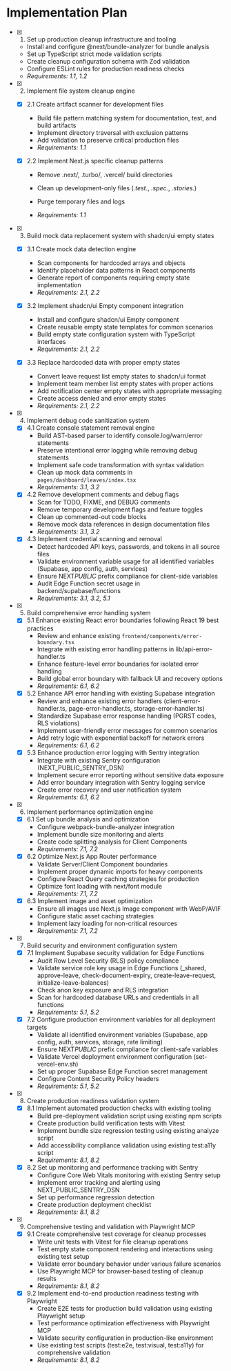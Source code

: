 # Implementation Plan

- [x] 1. Set up production cleanup infrastructure and tooling
  - Install and configure @next/bundle-analyzer for bundle analysis
  - Set up TypeScript strict mode validation scripts
  - Create cleanup configuration schema with Zod validation
  - Configure ESLint rules for production readiness checks
  - _Requirements: 1.1, 1.2_

- [x] 2. Implement file system cleanup engine
  - [x] 2.1 Create artifact scanner for development files
    - Build file pattern matching system for documentation, test, and build artifacts
    - Implement directory traversal with exclusion patterns
    - Add validation to preserve critical production files
    - _Requirements: 1.1_

  - [x] 2.2 Implement Next.js specific cleanup patterns
    - Remove .next/, .turbo/, .vercel/ build directories
    - Clean up development-only files (_.test._, _.spec._, _.stories._)

    - Purge temporary files and logs
    - _Requirements: 1.1_

- [x] 3. Build mock data replacement system with shadcn/ui empty states
  - [x] 3.1 Create mock data detection engine
    - Scan components for hardcoded arrays and objects
    - Identify placeholder data patterns in React components
    - Generate report of components requiring empty state implementation
    - _Requirements: 2.1, 2.2_

  - [x] 3.2 Implement shadcn/ui Empty component integration
    - Install and configure shadcn/ui Empty component
    - Create reusable empty state templates for common scenarios
    - Build empty state configuration system with TypeScript interfaces
    - _Requirements: 2.1, 2.2_
  - [x] 3.3 Replace hardcoded data with proper empty states
    - Convert leave request list empty states to shadcn/ui format
    - Implement team member list empty states with proper actions
    - Add notification center empty states with appropriate messaging
    - Create access denied and error empty states
    - _Requirements: 2.1, 2.2_

- [x] 4. Implement debug code sanitization system
  - [x] 4.1 Create console statement removal engine
    - Build AST-based parser to identify console.log/warn/error statements
    - Preserve intentional error logging while removing debug statements
    - Implement safe code transformation with syntax validation
    - Clean up mock data comments in `pages/dashboard/leaves/index.tsx`
    - _Requirements: 3.1, 3.2_
  - [x] 4.2 Remove development comments and debug flags
    - Scan for TODO, FIXME, and DEBUG comments
    - Remove temporary development flags and feature toggles
    - Clean up commented-out code blocks
    - Remove mock data references in design documentation files
    - _Requirements: 3.1, 3.2_
  - [x] 4.3 Implement credential scanning and removal
    - Detect hardcoded API keys, passwords, and tokens in all source files
    - Validate environment variable usage for all identified variables (Supabase, app config, auth, services)
    - Ensure NEXT*PUBLIC* prefix compliance for client-side variables
    - Audit Edge Function secret usage in backend/supabase/functions
    - _Requirements: 3.1, 3.2, 5.1_

- [x] 5. Build comprehensive error handling system
  - [x] 5.1 Enhance existing React error boundaries following React 19 best practices
    - Review and enhance existing `frontend/components/error-boundary.tsx`
    - Integrate with existing error handling patterns in lib/api-error-handler.ts
    - Enhance feature-level error boundaries for isolated error handling
    - Build global error boundary with fallback UI and recovery options
    - _Requirements: 6.1, 6.2_
  - [x] 5.2 Enhance API error handling with existing Supabase integration
    - Review and enhance existing error handlers (client-error-handler.ts, page-error-handler.ts, storage-error-handler.ts)
    - Standardize Supabase error response handling (PGRST codes, RLS violations)
    - Implement user-friendly error messages for common scenarios
    - Add retry logic with exponential backoff for network errors
    - _Requirements: 6.1, 6.2_
  - [x] 5.3 Enhance production error logging with Sentry integration
    - Integrate with existing Sentry configuration (NEXT_PUBLIC_SENTRY_DSN)
    - Implement secure error reporting without sensitive data exposure
    - Add error boundary integration with Sentry logging service
    - Create error recovery and user notification system
    - _Requirements: 6.1, 6.2_

- [x] 6. Implement performance optimization engine
  - [x] 6.1 Set up bundle analysis and optimization
    - Configure webpack-bundle-analyzer integration
    - Implement bundle size monitoring and alerts
    - Create code splitting analysis for Client Components
    - _Requirements: 7.1, 7.2_
  - [x] 6.2 Optimize Next.js App Router performance
    - Validate Server/Client Component boundaries
    - Implement proper dynamic imports for heavy components
    - Configure React Query caching strategies for production
    - Optimize font loading with next/font module
    - _Requirements: 7.1, 7.2_
  - [x] 6.3 Implement image and asset optimization
    - Ensure all images use Next.js Image component with WebP/AVIF
    - Configure static asset caching strategies
    - Implement lazy loading for non-critical resources
    - _Requirements: 7.1, 7.2_

- [x] 7. Build security and environment configuration system
  - [x] 7.1 Implement Supabase security validation for Edge Functions
    - Audit Row Level Security (RLS) policy compliance
    - Validate service role key usage in Edge Functions (\_shared, approve-leave, check-document-expiry, create-leave-request, initialize-leave-balances)
    - Check anon key exposure and RLS integration
    - Scan for hardcoded database URLs and credentials in all functions
    - _Requirements: 5.1, 5.2_
  - [x] 7.2 Configure production environment variables for all deployment targets
    - Validate all identified environment variables (Supabase, app config, auth, services, storage, rate limiting)
    - Ensure NEXT*PUBLIC* prefix compliance for client-safe variables
    - Validate Vercel deployment environment configuration (set-vercel-env.sh)
    - Set up proper Supabase Edge Function secret management
    - Configure Content Security Policy headers
    - _Requirements: 5.1, 5.2_

- [x] 8. Create production readiness validation system
  - [x] 8.1 Implement automated production checks with existing tooling
    - Build pre-deployment validation script using existing npm scripts
    - Create production build verification tests with Vitest
    - Implement bundle size regression testing using existing analyze script
    - Add accessibility compliance validation using existing test:a11y script
    - _Requirements: 8.1, 8.2_
  - [x] 8.2 Set up monitoring and performance tracking with Sentry
    - Configure Core Web Vitals monitoring with existing Sentry setup
    - Implement error tracking and alerting using NEXT_PUBLIC_SENTRY_DSN
    - Set up performance regression detection
    - Create production deployment checklist
    - _Requirements: 8.1, 8.2_

- [x] 9. Comprehensive testing and validation with Playwright MCP
  - [x] 9.1 Create comprehensive test coverage for cleanup processes
    - Write unit tests with Vitest for file cleanup operations
    - Test empty state component rendering and interactions using existing test setup
    - Validate error boundary behavior under various failure scenarios
    - Use Playwright MCP for browser-based testing of cleanup results
    - _Requirements: 8.1, 8.2_
  - [x] 9.2 Implement end-to-end production readiness testing with Playwright
    - Create E2E tests for production build validation using existing Playwright setup
    - Test performance optimization effectiveness with Playwright MCP
    - Validate security configuration in production-like environment
    - Use existing test scripts (test:e2e, test:visual, test:a11y) for comprehensive validation
    - _Requirements: 8.1, 8.2_
